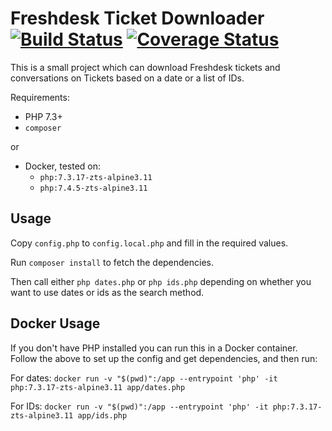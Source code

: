 Freshdesk Ticket Downloader [![Build Status](https://travis-ci.com/ElvenSpellmaker/FreshdeskTicketDownloader.svg?branch=master)](https://travis-ci.com/ElvenSpellmaker/FreshdeskTicketDownloader) [![Coverage Status](https://coveralls.io/repos/github/ElvenSpellmaker/FreshdeskTicketDownloader/badge.svg)](https://coveralls.io/github/ElvenSpellmaker/FreshdeskTicketDownloader)
===========================
This is a small project which can download Freshdesk tickets and conversations
on Tickets based on a date or a list of IDs.

Requirements:
  - PHP 7.3+
  - `composer`

or

  - Docker, tested on:
    - `php:7.3.17-zts-alpine3.11`
	- `php:7.4.5-zts-alpine3.11`

Usage
-----
Copy `config.php` to `config.local.php` and fill in the required values.

Run `composer install` to fetch the dependencies.

Then call either `php dates.php` or `php ids.php` depending on whether you want
to use dates or ids as the search method.

Docker Usage
------------

If you don't have PHP installed you can run this in a Docker container. Follow
the above to set up the config and get dependencies, and then run:

For dates:
`docker run -v "$(pwd)":/app --entrypoint 'php' -it php:7.3.17-zts-alpine3.11 app/dates.php`

For IDs:
`docker run -v "$(pwd)":/app --entrypoint 'php' -it php:7.3.17-zts-alpine3.11 app/ids.php`
